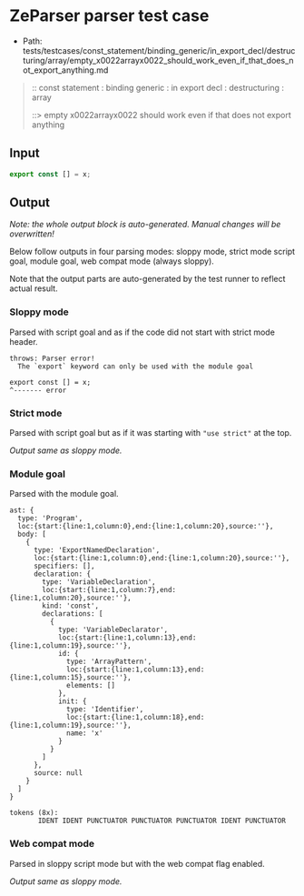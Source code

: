 # ZeParser parser test case

- Path: tests/testcases/const_statement/binding_generic/in_export_decl/destructuring/array/empty_x0022arrayx0022_should_work_even_if_that_does_not_export_anything.md

> :: const statement : binding generic : in export decl : destructuring : array
>
> ::> empty x0022arrayx0022 should work even if that does not export anything

## Input

`````js
export const [] = x;
`````

## Output

_Note: the whole output block is auto-generated. Manual changes will be overwritten!_

Below follow outputs in four parsing modes: sloppy mode, strict mode script goal, module goal, web compat mode (always sloppy).

Note that the output parts are auto-generated by the test runner to reflect actual result.

### Sloppy mode

Parsed with script goal and as if the code did not start with strict mode header.

`````
throws: Parser error!
  The `export` keyword can only be used with the module goal

export const [] = x;
^------- error
`````

### Strict mode

Parsed with script goal but as if it was starting with `"use strict"` at the top.

_Output same as sloppy mode._

### Module goal

Parsed with the module goal.

`````
ast: {
  type: 'Program',
  loc:{start:{line:1,column:0},end:{line:1,column:20},source:''},
  body: [
    {
      type: 'ExportNamedDeclaration',
      loc:{start:{line:1,column:0},end:{line:1,column:20},source:''},
      specifiers: [],
      declaration: {
        type: 'VariableDeclaration',
        loc:{start:{line:1,column:7},end:{line:1,column:20},source:''},
        kind: 'const',
        declarations: [
          {
            type: 'VariableDeclarator',
            loc:{start:{line:1,column:13},end:{line:1,column:19},source:''},
            id: {
              type: 'ArrayPattern',
              loc:{start:{line:1,column:13},end:{line:1,column:15},source:''},
              elements: []
            },
            init: {
              type: 'Identifier',
              loc:{start:{line:1,column:18},end:{line:1,column:19},source:''},
              name: 'x'
            }
          }
        ]
      },
      source: null
    }
  ]
}

tokens (8x):
       IDENT IDENT PUNCTUATOR PUNCTUATOR PUNCTUATOR IDENT PUNCTUATOR
`````


### Web compat mode

Parsed in sloppy script mode but with the web compat flag enabled.

_Output same as sloppy mode._
